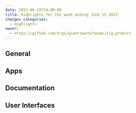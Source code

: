 ```yaml
---
date: 2023-06-15T14:00:00
title: Highlights for the week ending June 15 2023
changes_categories:
  - Highlights
owner:
  - https://github.com/orgs/giantswarm/teams/sig-product
---
```


## General

## Apps

## Documentation

## User Interfaces

